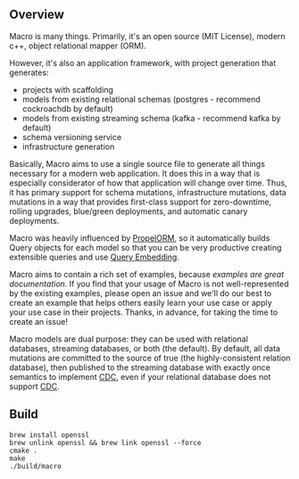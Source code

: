 
Overview
--------

Macro is many things. Primarily, it's an open source (MIT License), modern c++, object relational mapper (ORM).

However, it's also an application framework, with project generation that generates:

  - projects with scaffolding
  - models from existing relational schemas (postgres - recommend cockroachdb by default)
  - models from existing streaming schema (kafka - recommend kafka by default)
  - schema versioning service
  - infrastructure generation

Basically, Macro aims to use a single source file to generate all things necessary for a modern web application. It does this in a way that is especially considerator of how that application will change over time. Thus, it has primary support for schema mutations, infrastructure mutations, data mutations in a way that provides first-class support for zero-downtime, rolling upgrades, blue/green deployments, and automatic canary deployments.

Macro was heavily influenced by [PropelORM](http://propelorm.org), so it automatically builds Query objects for each model so that you can be very productive creating extensible queries and use [Query Embedding](http://propelorm.org/documentation/04-relationships.html). 

Macro aims to contain a rich set of examples, because *examples are great documentation*. If you find that your usage of Macro is not well-represented by the existing examples, please open an issue and we'll do our best to create an example that helps others easily learn your use case or apply your use case in their projects. Thanks, in advance, for taking the time to create an issue!

Macro models are dual purpose: they can be used with relational databases, streaming databases, or both (the default). By default, all data mutations are committed to the source of true (the highly-consistent relation database), then published to the streaming database with exactly once semantics to implement [CDC](https://en.wikipedia.org/wiki/Change_data_capture), even if your relational database does not support [CDC](https://en.wikipedia.org/wiki/Change_data_capture).



Build
-----

```
brew install openssl
brew unlink openssl && brew link openssl --force
cmake .
make
./build/macro
```
